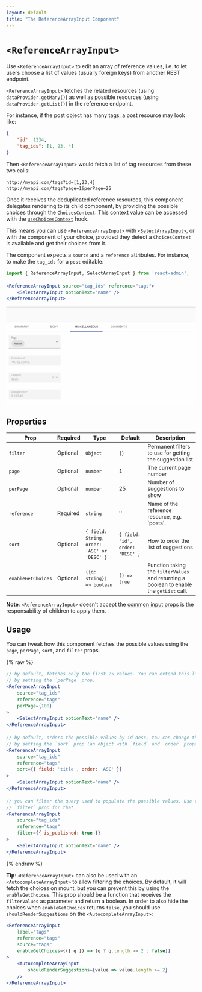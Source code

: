 ```yaml
---
layout: default
title: "The ReferenceArrayInput Component"
---
```


# `<ReferenceArrayInput>`

Use `<ReferenceArrayInput>` to edit an array of reference values, i.e. to let users choose a list of values (usually foreign keys) from another REST endpoint.

`<ReferenceArrayInput>` fetches the related resources (using `dataProvider.getMany()`) as well as possible resources (using `dataProvider.getList()`) in the reference endpoint.

For instance, if the post object has many tags, a post resource may look like:

```json
{
    "id": 1234,
    "tag_ids": [1, 23, 4]
}
```

Then `<ReferenceArrayInput>` would fetch a list of tag resources from these two calls:

```
http://myapi.com/tags?id=[1,23,4]
http://myapi.com/tags?page=1&perPage=25
```

Once it receives the deduplicated reference resources, this component delegates rendering to its child component, by providing the possible choices through the `ChoicesContext`. This context value can be accessed with the [`useChoicesContext`](./useChoicesContext.md) hook.

This means you can use `<ReferenceArrayInput>` with [`<SelectArrayInput>`](./SelectArrayInput.md), or with the component of your choice, provided they detect a `ChoicesContext` is available and get their choices from it.

The component expects a `source` and a `reference` attributes. For instance, to make the `tag_ids` for a `post` editable:

```jsx
import { ReferenceArrayInput, SelectArrayInput } from 'react-admin';

<ReferenceArrayInput source="tag_ids" reference="tags">
    <SelectArrayInput optionText="name" />
</ReferenceArrayInput>
```

![SelectArrayInput](./img/select-array-input.gif)

## Properties

| Prop               | Required | Type                                        | Default                            | Description                                                                                                         |
|--------------------|----------|---------------------------------------------|------------------------------------|---------------------------------------------------------------------------------------------------------------------|
| `filter`           | Optional | `Object`                                    | `{}`                               | Permanent filters to use for getting the suggestion list                                                            |
| `page`             | Optional | `number`                                    | 1                                  | The current page number                                                                                             |
| `perPage`          | Optional | `number`                                    | 25                                 | Number of suggestions to show                                                                                       |
| `reference`        | Required | `string`                                    | ''                                 | Name of the reference resource, e.g. 'posts'.                                                                       |
| `sort`             | Optional | `{ field: String, order: 'ASC' or 'DESC' }` | `{ field: 'id', order: 'DESC' }`   | How to order the list of suggestions                                                                                |
| `enableGetChoices` | Optional | `({q: string}) => boolean`                  | `() => true`                       | Function taking the `filterValues` and returning a boolean to enable the `getList` call.                            |


**Note**: `<ReferenceArrayInput>` doesn't accept the [common input props](./Inputs.md#common-input-props) is the responsability of children to apply them.

## Usage

You can tweak how this component fetches the possible values using the `page`, `perPage`, `sort`, and `filter` props.

{% raw %}
```jsx
// by default, fetches only the first 25 values. You can extend this limit
// by setting the `perPage` prop.
<ReferenceArrayInput
    source="tag_ids"
    reference="tags"
    perPage={100}
>
    <SelectArrayInput optionText="name" />
</ReferenceArrayInput>

// by default, orders the possible values by id desc. You can change this order
// by setting the `sort` prop (an object with `field` and `order` properties).
<ReferenceArrayInput
    source="tag_ids"
    reference="tags"
    sort={{ field: 'title', order: 'ASC' }}
>
    <SelectArrayInput optionText="name" />
</ReferenceArrayInput>

// you can filter the query used to populate the possible values. Use the
// `filter` prop for that.
<ReferenceArrayInput
    source="tag_ids"
    reference="tags"
    filter={{ is_published: true }}
>
    <SelectArrayInput optionText="name" />
</ReferenceArrayInput>
```
{% endraw %}

**Tip**: `<ReferenceArrayInput>` can also be used with an `<AutocompleteArrayInput>` to allow filtering the choices. By default, it will fetch the choices on mount, but you can prevent this by using the `enableGetChoices`. This prop should be a function that receives the `filterValues` as parameter and return a boolean. In order to also hide the choices when `enableGetChoices` returns `false`, you should use `shouldRenderSuggestions` on the `<AutocompleteArrayInput>`:

```jsx
<ReferenceArrayInput
    label="Tags"
    reference="tags"
    source="tags"
    enableGetChoices={({ q }) => (q ? q.length >= 2 : false)}
>
    <AutocompleteArrayInput
        shouldRenderSuggestions={value => value.length >= 2}
    />
</ReferenceArrayInput>
```
